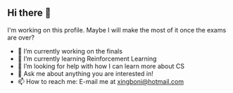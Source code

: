 ## Hi there 👋

I'm working on this profile. Maybe I will make the most of it once the exams are over? 

- 🔭 I’m currently working on the finals
- 🌱 I’m currently learning Reinforcement Learning
- 🤔 I’m looking for help with how I can learn more about CS
- 💬 Ask me about anything you are interested in! 
- 📫 How to reach me: E-mail me at xingboni@hotmail.com
